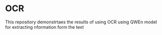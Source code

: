 # OCR
This repository demonstrtaes the results of using OCR using QWEn model for extracting nformation form the text
